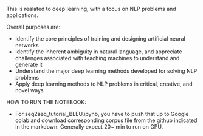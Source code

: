 This is realated to deep learning, with a focus on NLP problems and applications. 

Overall purposes are:
- Identify the core principles of training and designing artificial neural networks
- Identify the inherent ambiguity in natural language, and appreciate challenges associated with teaching machines to understand and generate it
- Understand the major deep learning methods developed for solving NLP problems
- Apply deep learning methods to NLP problems in critical, creative, and novel ways


HOW TO RUN THE NOTEBOOK:
- For seq2seq_tutorial_BLEU.ipynb, you have to push that up to Google colab and download corresponding corpus file from the github indicated in the markdown. Generally expect 20~ min to run on GPU.
